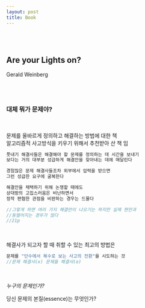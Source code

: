 ```yaml
---
layout: post
title: Book
---
```


<br><br>

## Are your Lights on?

Gerald Weinberg

<br><br>

### 대체 뭐가 문제야?

<br>

문제를 올바르게 정의하고 해결하는 방법에 대한 책<br>
알고리즘적 사고방식을 키우기 위해서 추천받아 산 책 임<br>

```java
풋내기 해결사들은 해결해야 할 문제를 정의하는 데 시간을 보내기
보다는 거의 대부분 성급하게 해결안을 찾아내는 데에 매달린다

경험많은 문제 해결사들조차 외부에서 압력을 받으면
그런 성급한 요구에 굴복한다

해결안을 채택하기 위해 논쟁할 때에도
상대방의 고집스러움은 비난하면서
정작 편협한 관점을 비판하는 경우는 드물다

//그렇게 하면 여러 가지 해결안이 나오기는 하지만 실제 현안과
//동떨어지는 경우가 많다
//21p
```

<br>

해결사가 되고자 할 때 취할 수 있는 최고의 방법은

```java
문제를 "단수에서 복수로 보는 사고의 전환"을 시도하는 것
//문제 해결사(x) 문제들 해결사(o)
```

<br>

_누구의 문제인가?_

당신 문제의 본질(essence)는 무엇인가?
